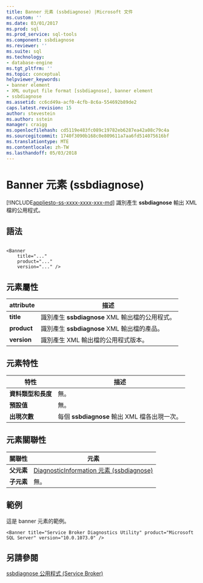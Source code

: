 ```yaml
---
title: Banner 元素 (ssbdiagnose) |Microsoft 文件
ms.custom: ''
ms.date: 03/01/2017
ms.prod: sql
ms.prod_service: sql-tools
ms.component: ssbdiagnose
ms.reviewer: ''
ms.suite: sql
ms.technology:
- database-engine
ms.tgt_pltfrm: ''
ms.topic: conceptual
helpviewer_keywords:
- banner element
- XML output file format [ssbdiagnose], banner element
- ssbdiagnose
ms.assetid: cc6cd49a-acf0-4cfb-8c6a-554692b89de2
caps.latest.revision: 15
author: stevestein
ms.author: sstein
manager: craigg
ms.openlocfilehash: cd5119e483fc089c19782eb6287ea42a08c79c4a
ms.sourcegitcommit: 1740f3090b168c0e809611a7aa6fd514075616bf
ms.translationtype: MTE
ms.contentlocale: zh-TW
ms.lasthandoff: 05/03/2018
---
```

# <a name="banner-element-ssbdiagnose"></a>Banner 元素 (ssbdiagnose)
[!INCLUDE[appliesto-ss-xxxx-xxxx-xxx-md](../../includes/appliesto-ss-xxxx-xxxx-xxx-md.md)]
  識別產生 **ssbdiagnose** 輸出 XML 檔的公用程式。  
  
## <a name="syntax"></a>語法  
  
```  
  
<Banner  
    title="..."   
    product="..."   
    version="..." />  
```  
  
## <a name="element-attributes"></a>元素屬性  
  
|attribute|描述|  
|---------------|-----------------|  
|**title**|識別產生 **ssbdiagnose** XML 輸出檔的公用程式。|  
|**product**|識別產生 **ssbdiagnose** XML 輸出檔的產品。|  
|**version**|識別產生 XML 輸出檔的公用程式版本。|  
  
## <a name="element-characteristics"></a>元素特性  
  
|特性|描述|  
|--------------------|-----------------|  
|**資料類型和長度**|無。|  
|**預設值**|無。|  
|**出現次數**|每個 **ssbdiagnose** 輸出 XML 檔各出現一次。|  
  
## <a name="element-relationships"></a>元素關聯性  
  
|關聯性|元素|  
|------------------|--------------|  
|**父元素**|[DiagnosticInformation 元素 &#40;ssbdiagnose&#41;](../../tools/ssbdiagnose/diagnosticinformation-element-ssbdiagnose.md)|  
|**子元素**|無。|  
  
## <a name="example"></a>範例  
 這是 banner 元素的範例。  
  
```  
<Banner title="Service Broker Diagnostics Utility" product="Microsoft SQL Server" version="10.0.1073.0" />  
```  
  
## <a name="see-also"></a>另請參閱  
 [ssbdiagnose 公用程式 &#40;Service Broker&#41;](../../tools/ssbdiagnose/ssbdiagnose-utility-service-broker.md)  
  
  
